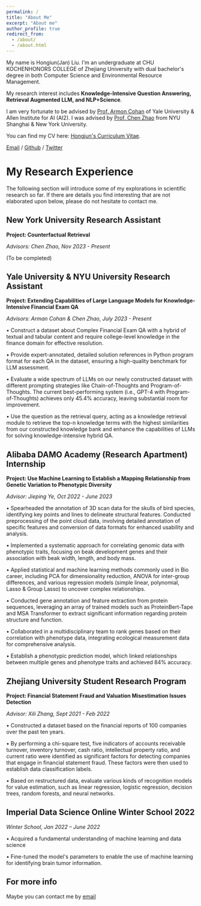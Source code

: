 ```yaml
---
permalink: /
title: "About Me"
excerpt: "About me"
author_profile: true
redirect_from: 
  - /about/
  - /about.html
---
```


My name is Hongiun(Jan) Liu. I'm an undergraduate at CHU KOCHENHONORS COLLEGE of Zhejiang University with dual bachelor's degree in both Computer Science and Environmental Resource Management.

My research interest includes **Knowledge-Intensive Question Answering, Retrieval Augmented LLM, and NLP+Science**.

I am very fortunate to be advised by [Prof. Armon Cohan](https://armancohan.com/) of Yale University & Allen Institute for AI (AI2). I was advised by [Prof. Chen Zhao](http://www.chenz.umiacs.io/) from NYU Shanghai & New York University.

You can find my CV here: [Hongjun's Curriculum Vitae](../assets/CS_CV_2023_application_HongjunLiu.pdf).

[Email](mailto:janne150.lhj@gmail.com) / [Github](https://github.com/HolaYan) / [Twitter](https://twitter.com/Jan2504143754)



My Research Experience
======
The following section will introduce some of my explorations in scientific research so far. If there are details you find interesting that are not elaborated upon below, please do not hesitate to contact me.

New York University Research Assistant                                                                           
------
**Project: Counterfactual Retrieval**

*Advisors: Chen Zhao, Nov 2023 - Present*

(To be completed)


Yale University & NYU University Research Assistant
------
**Project: Extending Capabilities of Large Language Models for Knowledge-Intensive Financial Exam QA**

*Advisors: Arman Cohan & Chen Zhao, July 2023 - Present*

• Construct a dataset about Complex Financial Exam QA with a hybrid of textual and tabular content and require college-level knowledge in the finance domain for effective resolution.

• Provide expert-annotated, detailed solution references in Python program format for each QA in the dataset, ensuring a high-quality benchmark for LLM assessment.

• Evaluate a wide spectrum of LLMs on our newly constructed dataset with different prompting strategies like Chain-of-Thoughts and Program-of-Thoughts. The current best-performing system (i.e., GPT-4 with Program-of-Thoughts) achieves only 45.4% accuracy, leaving substantial room for improvement.

• Use the question as the retrieval query,  acting as a knowledge retrieval module to retrieve the top-n knowledge terms with the highest similarities from our constructed knowledge bank and enhance the capabilities of LLMs for solving knowledge-intensive hybrid QA.


Alibaba DAMO Academy (Research Apartment) Internship
------
**Project: Use Machine Learning to Establish a Mapping Relationship from Genetic Variation to Phenotypic Diversity**

*Advisor: Jieping Ye, Oct 2022 - June 2023*

• Spearheaded the annotation of 3D scan data for the skulls of bird species, identifying key points and lines to delineate structural features. Conducted preprocessing of the point cloud data, involving detailed annotation of specific features and conversion of data formats for enhanced usability and analysis.

• Implemented a systematic approach for correlating genomic data with phenotypic traits, focusing on beak development genes and their association with beak width, length, and body mass.

• Applied statistical and machine learning methods commonly used in Bio career, including PCA for dimensionality reduction, ANOVA for inter-group differences, and various regression models (simple linear, polynomial, Lasso & Group Lasso) to uncover complex relationships.

• Conducted gene annotation and feature extraction from protein sequences, leveraging an array of trained models such as ProteinBert-Tape and MSA Transformer to extract significant information regarding protein structure and function.

• Collaborated in a multidisciplinary team to rank genes based on their correlation with phenotype data, integrating ecological measurement data for comprehensive analysis.

• Establish a phenotypic prediction model, which linked relationships between multiple genes and phenotype traits and achieved 84% accuracy.

Zhejiang University Student Research Program
------
**Project: Financial Statement Fraud and Valuation Misestimation Issues Detection**

*Advisor: Xili Zhang, Sept 2021 - Feb 2022*

• Constructed a dataset based on the financial reports of 100 companies over the past ten years.

• By performing a chi-square test, five indicators of accounts receivable turnover, inventory turnover, cash ratio, intellectual property ratio, and current ratio were identified as significant factors for detecting companies that engage in financial statement fraud. These factors were then used to establish data classification labels.

• Based on restructured data, evaluate various kinds of recognition models for value estimation, such as linear regression, logistic regression, decision trees, random forests, and neural networks.

Imperial Data Science Online Winter School 2022
------
*Winter School, Jan 2022 – June 2022*

• Acquired a fundamental understanding of machine learning and data science

• Fine-tuned the model's parameters to enable the use of machine learning for identifying brain tumor information.



For more info
------
Maybe you can contact me by [email](mailto:janne150.lhj@gmail.com)
